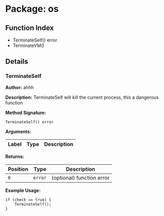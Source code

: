 # Package: os

## Function Index

- TerminateSelf() error
- TerminateVM()

## Details

### TerminateSelf

**Author:** ahhh

**Description:** TerminateSelf will kill the current process, this a dangerous function

**Method Signature:**

```
TerminateSelf() error
```

**Arguments:**

| Label     | Type         | Description                                |
|-----------|--------------|--------------------------------------------|

**Returns:**

| Position  | Type         | Description                                |
|-----------|--------------|--------------------------------------------|
| `0`       | `error`      | (optional) function error                  |

**Example Usage:**

```
if (check == true) {
    TerminateSelf();
}
```
